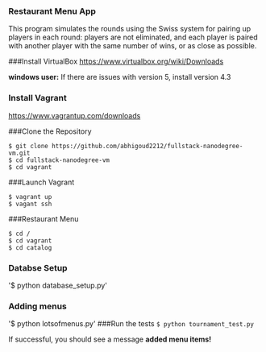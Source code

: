 ### Restaurant Menu App
This program simulates the rounds using the Swiss system for pairing up players in each round: players are not eliminated, and each player is paired with another player with the same number of wins, or as close as possible.

###Install VirtualBox
https://www.virtualbox.org/wiki/Downloads

**windows user:** If there are issues with version 5,  install version 4.3

### Install Vagrant
https://www.vagrantup.com/downloads

###Clone the Repository
```
$ git clone https://github.com/abhigoud2212/fullstack-nanodegree-vm.git
$ cd fullstack-nanodegree-vm
$ cd vagrant
```
###Launch Vagrant
```
$ vagrant up 
$ vagant ssh
```

###Restaurant Menu
```
$ cd /
$ cd vagrant
$ cd catalog
```
### Databse Setup  
'$ python database_setup.py'

### Adding menus
'$ python lotsofmenus.py'
###Run the tests
`$ python tournament_test.py`

If successful, you should see a message **added menu items!**

